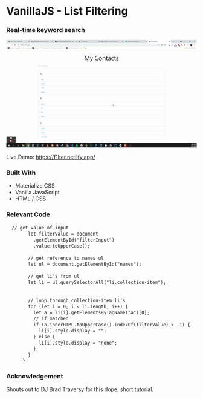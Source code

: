# VanillaJS - List Filtering 
### Real-time keyword search

![example_gif](./example.gif)

Live Demo: 
https://f1lter.netlify.app/



### Built With

* Materialize CSS 
* Vanilla JavaScript
* HTML / CSS



### Relevant Code 

```
  // get value of input
        let filterValue = document
          .getElementById("filterInput")
          .value.toUpperCase();

        // get reference to names ul
        let ul = document.getElementById("names");

        // get li's from ul
        let li = ul.querySelectorAll("li.collection-item");
        

        // loop through collection-item li's
        for (let i = 0; i < li.length; i++) {
          let a = li[i].getElementsByTagName("a")[0];
          // if matched
          if (a.innerHTML.toUpperCase().indexOf(filterValue) > -1) {
            li[i].style.display = "";
          } else {
            li[i].style.display = "none";
          }
        }
      }
```

### Acknowledgement

Shouts out to DJ Brad Traversy for this dope, short tutorial.

